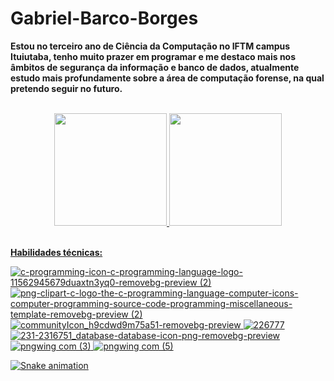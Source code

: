 # Gabriel-Barco-Borges

__Estou no terceiro ano de Ciência da Computação no IFTM campus Ituiutaba, tenho muito prazer em programar e me destaco mais nos âmbitos de segurança da informação e banco de dados, atualmente estudo mais profundamente sobre a área de computação forense, na qual pretendo seguir no futuro.__

<br> 
<div align="center">
  <a href="https://github.com/gabbarco">
  <img height="180em" src="https://github-readme-stats.vercel.app/api?username=gabbarco&show_icons=true&theme=dark&include_all_commits=true&count_private=true"/>
  <img height="180em" src="https://github-readme-stats.vercel.app/api/top-langs/?username=gabbarco&layout=compact&langs_count=7&theme=dark"/>
</div>

<br>
 
__Habilidades técnicas:__

![c-programming-icon-c-programming-language-logo-11562945679duaxtn3yq0-removebg-preview (2)](https://user-images.githubusercontent.com/82094727/184706522-1e146aee-e583-4a12-b40f-3291b52c1e77.png)
![png-clipart-c-logo-the-c-programming-language-computer-icons-computer-programming-source-code-programming-miscellaneous-template-removebg-preview (2)](https://user-images.githubusercontent.com/82094727/184707163-636e26af-68ed-4c74-bb28-fae67f7a652a.png)
![communityIcon_h9cdwd9m75a51-removebg-preview](https://user-images.githubusercontent.com/82094727/184707583-3b322cdc-771b-4f97-9780-99103b26c7ea.png)
![226777](https://user-images.githubusercontent.com/82094727/184707731-88e32706-18a3-4d70-9dac-670a5a42c940.png)
![231-2316751_database-database-icon-png-removebg-preview](https://user-images.githubusercontent.com/82094727/184709429-b70d2bbc-7b30-45e4-82b2-fe4208049cc1.png)
![pngwing com (3)](https://user-images.githubusercontent.com/82094727/198166373-acd70b71-8c51-4b6a-8424-9920eb630a89.png)
![pngwing com (5)](https://user-images.githubusercontent.com/82094727/198166677-e1b992dc-62a7-440c-b8b4-51c9e16252e1.png)


![Snake animation](https://github.com/gabbarco/gabbarco/blob/output/github-contribution-grid-snake.svg)

